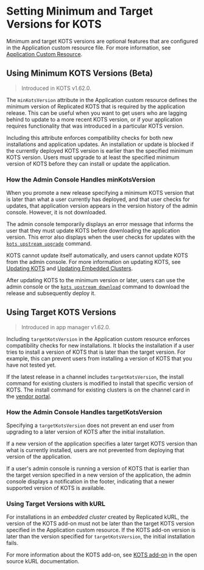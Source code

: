 # Setting Minimum and Target Versions for KOTS

Minimum and target KOTS versions are optional features that are configured in the Application custom resource file. For more information, see [Application Custom Resource](/reference/custom-resource-application).

## Using Minimum KOTS Versions (Beta)

>Introduced in KOTS v1.62.0.

The `minKotsVersion` attribute in the Application custom resource defines the minimum version of Replicated KOTS that is required by the application release. This can be useful when you want to get users who are lagging behind to update to a more recent KOTS version, or if your application requires functionality that was introduced in a particular KOTS version.

Including this attribute enforces compatibility checks for both new installations and application updates. An installation or update is blocked if the currently deployed KOTS version is earlier than the specified minimum KOTS version. Users must upgrade to at least the specified minimum version of KOTS before they can install or update the application.

### How the Admin Console Handles minKotsVersion

When you promote a new release specifying a minimum KOTS version that is later than what a user currently has deployed, and that user checks for updates, that application version appears in the version history of the admin console. However, it is not downloaded.

The admin console temporarily displays an error message that informs the user that they must update KOTS before downloading the application version. This error also displays when the user checks for updates with the [`kots upstream upgrade`](/reference/kots-cli-upstream-upgrade) command.

KOTS cannot update itself automatically, and users cannot update KOTS from the admin console. For more information on updating KOTS, see [Updating KOTS](/enterprise/updating-app-manager) and [Updating Embedded Clusters](/enterprise/updating-embedded-cluster).

After updating KOTS to the minimum version or later, users can use the admin console or the [`kots upstream download`](/reference/kots-cli-upstream-download) command to download the release and subsequently deploy it.


## Using Target KOTS Versions

>Introduced in app manager v1.62.0.

Including `targetKotsVersion` in the Application custom resource enforces compatibility checks for new installations. It blocks the installation if a user tries to install a version of KOTS that is later than the target version. For example, this can prevent users from installing a version of KOTS that you have not tested yet.

If the latest release in a channel includes `targetKotsVersion`, the install command for existing clusters is modified to install that specific version of KOTS. The install command for existing clusters is on the channel card in the [vendor portal](https://vendor.replicated.com).

### How the Admin Console Handles targetKotsVersion

Specifying a `targetKotsVersion` does not prevent an end user from upgrading to a later version of KOTS after the initial installation.

If a new version of the application specifies a later target KOTS version than what is currently installed, users are not prevented from deploying that version of the application.

If a user's admin console is running a version of KOTS that is earlier than the target version specified in a new version of the application, the admin console displays a notification in the footer, indicating that a newer supported version of KOTS is available.

### Using Target Versions with kURL

For installations in an _embedded cluster_ created by Replicated kURL, the version of the KOTS add-on must not be later than the target KOTS version specified in the Application custom resource. If the KOTS add-on version is later than the version specified for `targetKotsVersion`, the initial installation fails.

For more information about the KOTS add-on, see [KOTS add-on](https://kurl.sh/docs/add-ons/kotsadm) in the open source kURL documentation.
